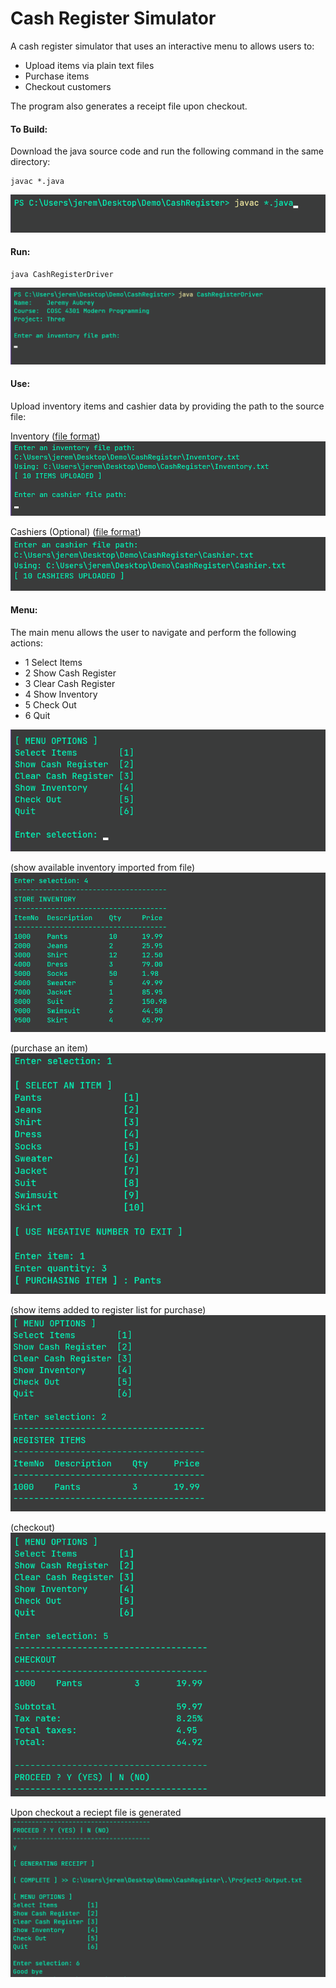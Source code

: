 # Cash Register Simulator

A cash register simulator that uses an interactive menu to allows users to:

- Upload items via plain text files
- Purchase items 
- Checkout customers

The program also generates a receipt file upon checkout.

#### To Build:
Download the java source code and run the following command in the same directory:
```
javac *.java
```
![Screenshot](docs/images/compile.png)

#### Run:
```
java CashRegisterDriver
```

![Screenshot](docs/images/start.png)

#### Use:
Upload inventory items and cashier data by providing the path to the source file:

Inventory ([file format](src/Inventory.txt))
![Screenshot](docs/images/uploaded-inventory.png)

Cashiers (Optional) ([file format](src/Cashier.txt))
![Screenshot](docs/images/uploaded-cashiers.png)

#### Menu:
The main menu allows the user to navigate and perform the following actions:

- 1 Select Items
- 2 Show Cash Register
- 3 Clear Cash Register
- 4 Show Inventory
- 5 Check Out
- 6 Quit

![Screenshot](docs/images/menu-options.png)

(show available inventory imported from file)
![Screenshot](docs/images/show-inventory.png)

(purchase an item)
![Screenshot](docs/images/purchase.png)

(show items added to register list for purchase)
![Screenshot](docs/images/show-register.png)

(checkout)
![Screenshot](docs/images/checkout.png)

Upon checkout a reciept file is generated
![Screenshot](docs/images/reciept.png)